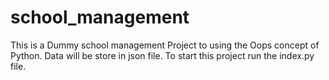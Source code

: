 # school_management

This is a Dummy school management Project to using the Oops concept of Python. Data will be store in json file.
To start this project run the index.py file.

